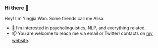 ### Hi there 👋

<!--
**Yingjia-Wan/Yingjia-Wan** is a ✨ _special_ ✨ repository because its `README.md` (this file) appears on your GitHub profile.

Here are some ideas to get you started:

- 🔭 I’m currently working on ...
- 🌱 I’m currently learning ...
- 👯 I’m looking to collaborate on ...
- 🤔 I’m looking for help with ...
- 💬 Ask me about ...
- 📫 How to reach me: ...
- 😄 Pronouns: ...
- ⚡ Fun fact: ...
-->

Hey! I'm Yingjia Wan. Some friends call me Alisa.
- 🌱 I’m interested in psycholinguistics, NLP, and everything related.
- 📫 You are welcome to reach me via email or Twitter! contacts on [my website](yingjia.one).
